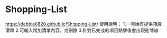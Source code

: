 # Shopping-List
https://debbie8820.github.io/Shopping-List/
使用說明：
   1.一開始有提供預設清單
   2.可輸入增加清單內容，或刪除
   3.針對已完成的項目點擊後會出現刪除線
